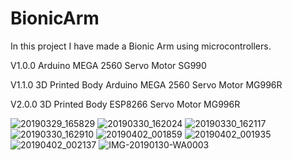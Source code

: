 # BionicArm

In this project I have made a Bionic Arm using microcontrollers.

V1.0.0
  Arduino MEGA 2560
  Servo Motor SG990
  
V1.1.0
  3D Printed Body
  Arduino MEGA 2560
  Servo Motor MG996R
  
V2.0.0
  3D Printed Body
  ESP8266 
  Servo Motor MG996R

![20190329_165829](https://user-images.githubusercontent.com/50199745/236662790-427a2299-c9de-4f42-892e-9f25858dbb2b.jpg)
![20190330_162024](https://user-images.githubusercontent.com/50199745/236662795-2455fd39-622b-4015-80b7-519dcaa6ead6.jpg)
![20190330_162117](https://user-images.githubusercontent.com/50199745/236662798-23276b5e-0811-4ac5-b68f-4d3c9d92c062.jpg)
![20190330_162910](https://user-images.githubusercontent.com/50199745/236662802-4aafb312-1d1e-42fe-97fe-0bdbd1d7feed.jpg)
![20190402_001859](https://user-images.githubusercontent.com/50199745/236662804-439ba116-f67d-4226-bc19-19c6c4908cfe.jpg)
![20190402_001935](https://user-images.githubusercontent.com/50199745/236662806-70bb93f5-85c1-47f2-afae-20a44ce8e356.jpg)
![20190402_002137](https://user-images.githubusercontent.com/50199745/236662809-a6df8f69-d77e-460b-badd-91f978a19506.jpg)
![IMG-20190130-WA0003](https://user-images.githubusercontent.com/50199745/236662812-c4102a52-4592-4bfb-b490-5fa84f32a85c.jpg)
